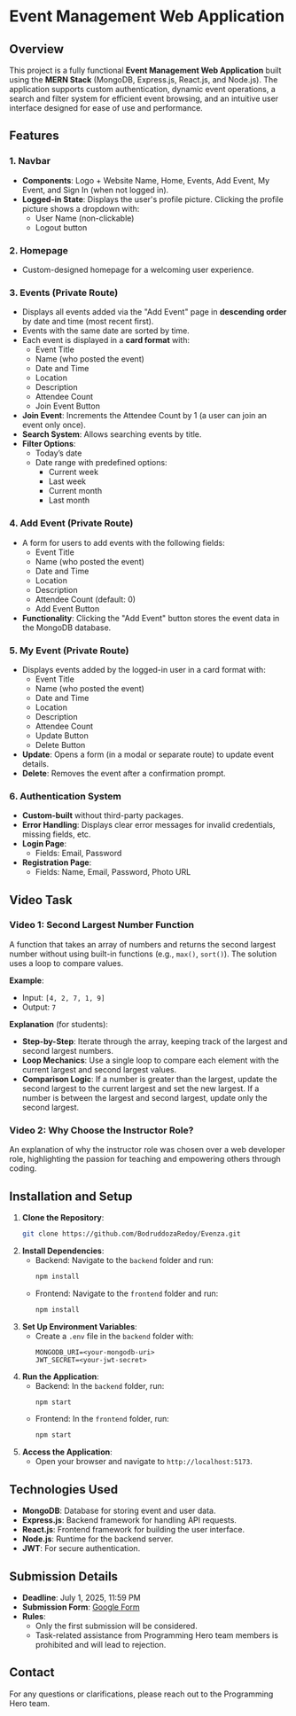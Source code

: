 # Event Management Web Application

## Overview
This project is a fully functional **Event Management Web Application** built using the **MERN Stack** (MongoDB, Express.js, React.js, and Node.js). The application supports custom authentication, dynamic event operations, a search and filter system for efficient event browsing, and an intuitive user interface designed for ease of use and performance.

## Features

### 1. Navbar
- **Components**: Logo + Website Name, Home, Events, Add Event, My Event, and Sign In (when not logged in).
- **Logged-in State**: Displays the user's profile picture. Clicking the profile picture shows a dropdown with:
  - User Name (non-clickable)
  - Logout button

### 2. Homepage
- Custom-designed homepage for a welcoming user experience.

### 3. Events (Private Route)
- Displays all events added via the "Add Event" page in **descending order** by date and time (most recent first).
- Events with the same date are sorted by time.
- Each event is displayed in a **card format** with:
  - Event Title
  - Name (who posted the event)
  - Date and Time
  - Location
  - Description
  - Attendee Count
  - Join Event Button
- **Join Event**: Increments the Attendee Count by 1 (a user can join an event only once).
- **Search System**: Allows searching events by title.
- **Filter Options**:
  - Today’s date
  - Date range with predefined options:
    - Current week
    - Last week
    - Current month
    - Last month

### 4. Add Event (Private Route)
- A form for users to add events with the following fields:
  - Event Title
  - Name (who posted the event)
  - Date and Time
  - Location
  - Description
  - Attendee Count (default: 0)
  - Add Event Button
- **Functionality**: Clicking the "Add Event" button stores the event data in the MongoDB database.

### 5. My Event (Private Route)
- Displays events added by the logged-in user in a card format with:
  - Event Title
  - Name (who posted the event)
  - Date and Time
  - Location
  - Description
  - Attendee Count
  - Update Button
  - Delete Button
- **Update**: Opens a form (in a modal or separate route) to update event details.
- **Delete**: Removes the event after a confirmation prompt.

### 6. Authentication System
- **Custom-built** without third-party packages.
- **Error Handling**: Displays clear error messages for invalid credentials, missing fields, etc.
- **Login Page**:
  - Fields: Email, Password
- **Registration Page**:
  - Fields: Name, Email, Password, Photo URL

## Video Task
### Video 1: Second Largest Number Function
A function that takes an array of numbers and returns the second largest number without using built-in functions (e.g., `max()`, `sort()`). The solution uses a loop to compare values.

**Example**:
- Input: `[4, 2, 7, 1, 9]`
- Output: `7`

**Explanation** (for students):
- **Step-by-Step**: Iterate through the array, keeping track of the largest and second largest numbers.
- **Loop Mechanics**: Use a single loop to compare each element with the current largest and second largest values.
- **Comparison Logic**: If a number is greater than the largest, update the second largest to the current largest and set the new largest. If a number is between the largest and second largest, update only the second largest.

### Video 2: Why Choose the Instructor Role?
An explanation of why the instructor role was chosen over a web developer role, highlighting the passion for teaching and empowering others through coding.

## Installation and Setup
1. **Clone the Repository**:
   ```bash
   git clone https://github.com/BodruddozaRedoy/Evenza.git
   ```
2. **Install Dependencies**:
   - Backend: Navigate to the `backend` folder and run:
     ```bash
     npm install
     ```
   - Frontend: Navigate to the `frontend` folder and run:
     ```bash
     npm install
     ```
3. **Set Up Environment Variables**:
   - Create a `.env` file in the `backend` folder with:
     ```env
     MONGODB_URI=<your-mongodb-uri>
     JWT_SECRET=<your-jwt-secret>
     ```
4. **Run the Application**:
   - Backend: In the `backend` folder, run:
     ```bash
     npm start
     ```
   - Frontend: In the `frontend` folder, run:
     ```bash
     npm start
     ```
5. **Access the Application**:
   - Open your browser and navigate to `http://localhost:5173`.

## Technologies Used
- **MongoDB**: Database for storing event and user data.
- **Express.js**: Backend framework for handling API requests.
- **React.js**: Frontend framework for building the user interface.
- **Node.js**: Runtime for the backend server.
- **JWT**: For secure authentication.

## Submission Details
- **Deadline**: July 1, 2025, 11:59 PM
- **Submission Form**: [Google Form](#)
- **Rules**:
  - Only the first submission will be considered.
  - Task-related assistance from Programming Hero team members is prohibited and will lead to rejection.

## Contact
For any questions or clarifications, please reach out to the Programming Hero team.